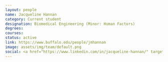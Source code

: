 ```yaml
---
layout: people
name: Jacqueline Hannan
category: Current student
designation: Biomedical Engineering (Minor: Human Factors)
degrees: 
courses: 
status: active
link: https://www.buffalo.edu/people/jmhannan
image: assets/img/team/default.png
social: <a href="https://www.linkedin.com/in/jacqueline-hannan/" target="_blank"><i class="icofont-linkedin"></i></a><a href="mailto:jmhannan@buffalo.edu" target="_blank"><i class="icofont-email"></i></a>
---
```



